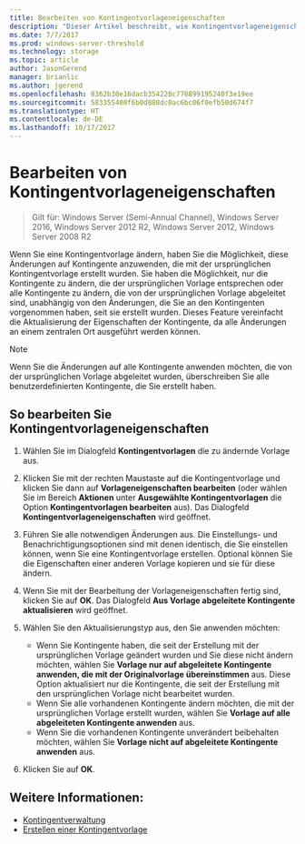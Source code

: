 ```yaml
---
title: Bearbeiten von Kontingentvorlageneigenschaften
description: "Dieser Artikel beschreibt, wie Kontingentvorlageneigenschaften bearbeitet werden, um die Änderungen an Kontingenten zu erweitern, die mit der ursprünglichen Kontingentvorlage erstellt wurden"
ms.date: 7/7/2017
ms.prod: windows-server-threshold
ms.technology: storage
ms.topic: article
author: JasonGerend
manager: brianlic
ms.author: jgerend
ms.openlocfilehash: 0362b30e16dacb354220c770899195240f3e19ee
ms.sourcegitcommit: 583355400f6b0d880dc0ac6bc06f0efb50d674f7
ms.translationtype: HT
ms.contentlocale: de-DE
ms.lasthandoff: 10/17/2017
---
```

# <a name="edit-quota-template-properties"></a>Bearbeiten von Kontingentvorlageneigenschaften

> Gilt für: Windows Server (Semi-Annual Channel), Windows Server 2016, Windows Server 2012 R2, Windows Server 2012, Windows Server 2008 R2

Wenn Sie eine Kontingentvorlage ändern, haben Sie die Möglichkeit, diese Änderungen auf Kontingente anzuwenden, die mit der ursprünglichen Kontingentvorlage erstellt wurden. Sie haben die Möglichkeit, nur die Kontingente zu ändern, die der ursprünglichen Vorlage entsprechen oder alle Kontingente zu ändern, die von der ursprünglichen Vorlage abgeleitet sind, unabhängig von den Änderungen, die Sie an den Kontingenten vorgenommen haben, seit sie erstellt wurden. Dieses Feature vereinfacht die Aktualisierung der Eigenschaften der Kontingente, da alle Änderungen an einem zentralen Ort ausgeführt werden können.

> [!Note]
> Wenn Sie die Änderungen auf alle Kontingente anwenden möchten, die von der ursprünglichen Vorlage abgeleitet wurden, überschreiben Sie alle benutzerdefinierten Kontingente, die Sie erstellt haben.

## <a name="to-edit-quota-template-properties"></a>So bearbeiten Sie Kontingentvorlageneigenschaften

1.  Wählen Sie im Dialogfeld **Kontingentvorlagen** die zu ändernde Vorlage aus.

2.  Klicken Sie mit der rechten Maustaste auf die Kontingentvorlage und klicken Sie dann auf **Vorlageneigenschaften bearbeiten** (oder wählen Sie im Bereich **Aktionen** unter **Ausgewählte Kontingentvorlagen** die Option **Kontingentvorlagen bearbeiten** aus). Das Dialogfeld **Kontingentvorlageneigenschaften** wird geöffnet.

3.  Führen Sie alle notwendigen Änderungen aus. Die Einstellungs- und Benachrichtigungsoptionen sind mit denen identisch, die Sie einstellen können, wenn Sie eine Kontingentvorlage erstellen. Optional können Sie die Eigenschaften einer anderen Vorlage kopieren und sie für diese ändern.

4.  Wenn Sie mit der Bearbeitung der Vorlageneigenschaften fertig sind, klicken Sie auf **OK**. Das Dialogfeld **Aus Vorlage abgeleitete Kontingente aktualisieren** wird geöffnet.

5.  Wählen Sie den Aktualisierungstyp aus, den Sie anwenden möchten:

    -   Wenn Sie Kontingente haben, die seit der Erstellung mit der ursprünglichen Vorlage geändert wurden und Sie diese nicht ändern möchten, wählen Sie **Vorlage nur auf abgeleitete Kontingente anwenden, die mit der Originalvorlage übereinstimmen** aus. Diese Option aktualisiert nur die Kontingente, die seit der Erstellung mit den ursprünglichen Vorlage nicht bearbeitet wurden.
    -   Wenn Sie alle vorhandenen Kontingente ändern möchten, die mit der ursprünglichen Vorlage erstellt wurden, wählen Sie **Vorlage auf alle abgeleiteten Kontingente anwenden** aus.
    -   Wenn Sie die vorhandenen Kontingente unverändert beibehalten möchten, wählen Sie **Vorlage nicht auf abgeleitete Kontingente anwenden** aus.

6.  Klicken Sie auf **OK**.

## <a name="see-also"></a>Weitere Informationen:

-   [Kontingentverwaltung](quota-management.md)
-   [Erstellen einer Kontingentvorlage](create-quota-template.md)


